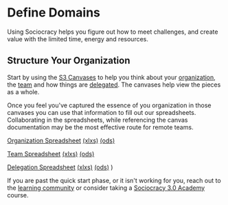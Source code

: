 # Define Domains 

Using Sociocracy helps you figure out how to meet challenges, and create value with the limited time, energy and resources.

## Structure Your Organization

Start by using the [S3 Canvases](https://s3canvas.sociocracy30.org/) to help you think about your [organization](https://s3canvas.sociocracy30.org/s3-organization-canvas.html), the [team](https://s3canvas.sociocracy30.org/s3-team-canvas.html) and how things are [delegated](https://s3canvas.sociocracy30.org/s3-delegation-canvas.html). The canvases help view the pieces as a whole.

Once you feel you've captured the essence of you organization in those canvases you can use that information to fill out our spreadsheets. Collaborating in the spreadsheets, while referencing the canvas documentation may be the most effective route for remote teams. 

[Organization Spreadsheet](https://docs.google.com/spreadsheets/d/1HGy76oZHi8DckC0-y9sSaSNdqKuxMdI-Ma7yFJubmNc/edit?usp=sharing) [(xlxs)](/spreadsheets/organization/OpenSociocracy-Organization-Workbook.xlsx) [(ods)](/spreadsheets/organization/OpenSociocracy-Organization-Workbook.ods)

[Team Spreadsheet](https://docs.google.com/spreadsheets/d/1Fz8TCqUH01VQD7AuPJ_Lgfh2gD1zzPHK6yW4-k-I_Oc/edit?usp=sharing) [(xlxs)](/spreadsheets/OpenSociocracy-Team-Workbook.xlsx) [(ods)](/spreadsheets/OpenSociocracy-Team-Workbook.ods)


[Delegation Spreadsheet](https://docs.google.com/spreadsheets/d/1pOjYS6MdFK_Oq4dNb7UoigdUyBm6wSf1d55KnO7rSNM/edit?usp=sharing) [(xlxs)](/spreadsheets/OpenSociocracy-Delegation-Workbook.xlsx) [(ods)](/spreadsheets/OpenSociocracy-Delegation-Workbook.ods)
)

If you are past the quick start phase, or it isn't working for you, reach out to the  [learning community](https://community.sociocracy30.org/) or consider taking a [Sociocracy 3.0 Academy](https://academy.sociocracy30.org/) course.

